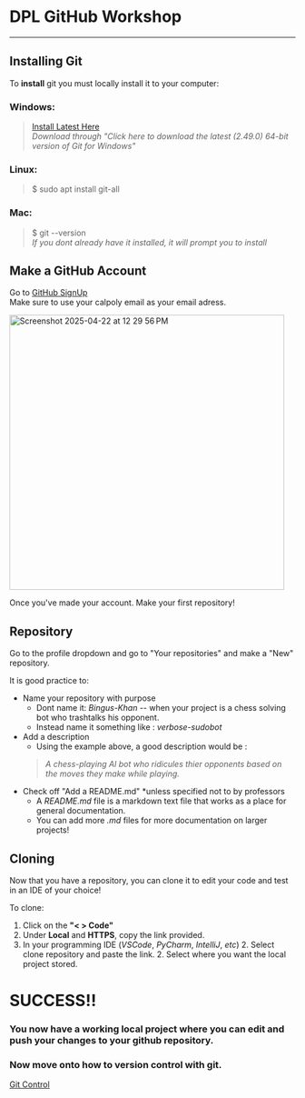 # DPL GitHub Workshop  

---

## Installing Git  

To **install** git you must locally install it to your computer:  

### Windows:  
> [Install Latest Here](https://git-scm.com/downloads/win)  
> *Download through "Click here to download the latest (2.49.0) 64-bit version of Git for Windows"*  

### Linux:  
> $ sudo apt install git-all

### Mac:  
> $ git --version  
> *If you dont already have it installed, it will prompt you to install*

## Make a GitHub Account  

Go to [GitHub SignUp](https://github.com/signup?ref_cta=Sign+up&ref_loc=header+logged+out&ref_page=%2F&source=header-home)  
Make sure to use your calpoly email as your email adress.  

<img width="484" alt="Screenshot 2025-04-22 at 12 29 56 PM" src="https://github.com/user-attachments/assets/9a1eaa1b-9ab3-4597-ae54-8ab550fc1e90" />

Once you've made your account. Make your first repository!

## Repository  

Go to the profile dropdown and go to "Your repositories" and make a "New" repository.

It is good practice to:
- Name your repository with purpose
    - Dont name it: *Bingus-Khan* -- when your project is a chess solving bot who trashtalks his opponent.
    - Instead name it something like : *verbose-sudobot*
- Add a description
    - Using the example above, a good description would be :
    > *A chess-playing AI bot who ridicules thier opponents based on the moves they make while playing.*
- Check off "Add a README.md" \*unless specified not to by professors  
    - A *README.md* file is a markdown text file that works as a place for general documentation.
    - You can add more *.md* files for more documentation on larger projects!
 
## Cloning
Now that you have a repository, you can clone it to edit your code and test in an IDE of your choice!

To clone:
1. Click on the **"< > Code"**
2. Under **Local** and **HTTPS**, copy the link provided.
3. In your programming IDE (*VSCode*, *PyCharm*, *IntelliJ*, *etc*)
	2. Select clone repository and paste the link.
    2. Select where you want the local project stored.
  
# SUCCESS!!

### You now have a working local project where you can edit and push your changes to your github repository.

### Now move onto how to version control with git.
[Git Control](git-management.md)







